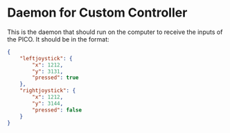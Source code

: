 # Daemon for Custom Controller

This is the daemon that should run on the computer to receive the inputs of the PICO. It should be in the format:
```json
{   
    "leftjoystick": {
        "x": 1212,
        "y": 3131,
        "pressed": true
    },
    "rightjoystick": {
        "x": 1212,
        "y": 3144,
        "pressed": false
    }
}
```